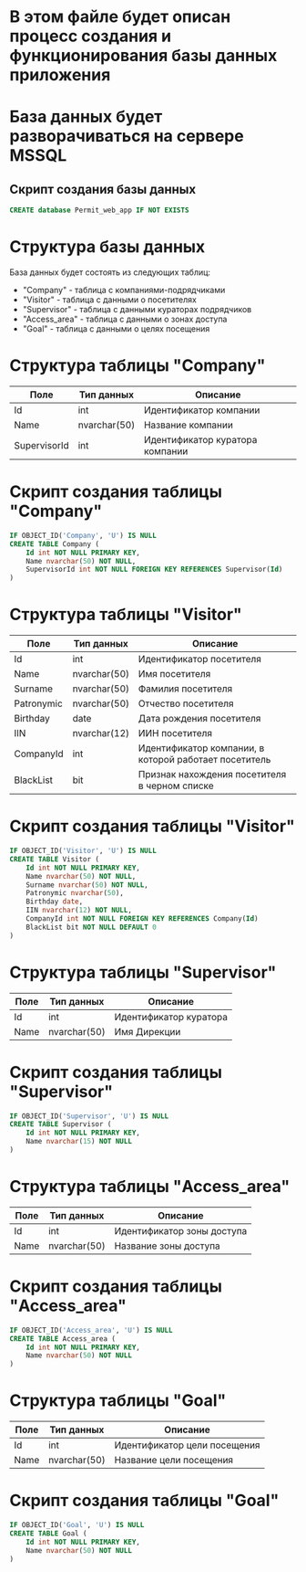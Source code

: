 # В этом файле будет описан процесс создания и функционирования базы данных приложения

# База данных будет разворачиваться на сервере MSSQL

## Скрипт создания базы данных
```sql
CREATE database Permit_web_app IF NOT EXISTS
```

# Структура базы данных
База данных будет состоять из следующих таблиц:
- "Company" - таблица с компаниями-подрядчиками
- "Visitor" - таблица с данными о посетителях
- "Supervisor" - таблица с данными кураторах подрядчиков
- "Access_area" - таблица с данными о зонах доступа
- "Goal" - таблица с данными о целях посещения


# Структура таблицы "Company"
| Поле | Тип данных | Описание |
| --- | --- | --- |
| Id | int | Идентификатор компании |
| Name | nvarchar(50) | Название компании |
| SupervisorId | int | Идентификатор куратора компании |

# Скрипт создания таблицы "Company"
```sql 
IF OBJECT_ID('Company', 'U') IS NULL
CREATE TABLE Company (
    Id int NOT NULL PRIMARY KEY,
    Name nvarchar(50) NOT NULL,
    SupervisorId int NOT NULL FOREIGN KEY REFERENCES Supervisor(Id)
)
```
# Структура таблицы "Visitor"
| Поле | Тип данных | Описание |
| --- | --- | --- |
| Id | int | Идентификатор посетителя |
| Name | nvarchar(50) | Имя посетителя |
| Surname | nvarchar(50) | Фамилия посетителя |
| Patronymic | nvarchar(50) | Отчество посетителя |
| Birthday | date | Дата рождения посетителя |
|IIN | nvarchar(12) | ИИН посетителя |
| CompanyId | int | Идентификатор компании, в которой работает посетитель |
| BlackList | bit | Признак нахождения посетителя в черном списке |

# Скрипт создания таблицы "Visitor"
```sql
IF OBJECT_ID('Visitor', 'U') IS NULL
CREATE TABLE Visitor (
    Id int NOT NULL PRIMARY KEY,
    Name nvarchar(50) NOT NULL,
    Surname nvarchar(50) NOT NULL,
    Patronymic nvarchar(50),
    Birthday date,
    IIN nvarchar(12) NOT NULL,
    CompanyId int NOT NULL FOREIGN KEY REFERENCES Company(Id)
    BlackList bit NOT NULL DEFAULT 0
)
```
# Структура таблицы "Supervisor"
| Поле | Тип данных | Описание |
| --- | --- | --- |
| Id | int | Идентификатор куратора |
| Name | nvarchar(50) | Имя Дирекции |

# Скрипт создания таблицы "Supervisor"
```sql
IF OBJECT_ID('Supervisor', 'U') IS NULL
CREATE TABLE Supervisor (
    Id int NOT NULL PRIMARY KEY,
    Name nvarchar(15) NOT NULL
)
```
# Структура таблицы "Access_area"

| Поле | Тип данных | Описание |
| --- | --- | --- |
| Id | int | Идентификатор зоны доступа |
| Name | nvarchar(50) | Название зоны доступа |

# Скрипт создания таблицы "Access_area"
```sql
IF OBJECT_ID('Access_area', 'U') IS NULL
CREATE TABLE Access_area (
    Id int NOT NULL PRIMARY KEY,
    Name nvarchar(50) NOT NULL
)
```
# Структура таблицы "Goal"

| Поле | Тип данных | Описание |
| --- | --- | --- |
| Id | int | Идентификатор цели посещения |
| Name | nvarchar(50) | Название цели посещения |

# Скрипт создания таблицы "Goal"
```sql
IF OBJECT_ID('Goal', 'U') IS NULL
CREATE TABLE Goal (
    Id int NOT NULL PRIMARY KEY,
    Name nvarchar(50) NOT NULL
)
```




